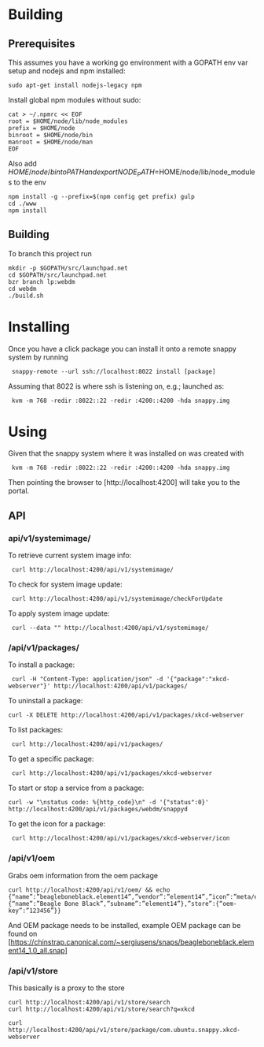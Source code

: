 # Building

## Prerequisites

This assumes you have a working go environment with a GOPATH env var setup
and nodejs and npm installed:

    sudo apt-get install nodejs-legacy npm

Install global npm modules without sudo:

    cat > ~/.npmrc << EOF
    root = $HOME/node/lib/node_modules
    prefix = $HOME/node
    binroot = $HOME/node/bin
    manroot = $HOME/node/man
    EOF

Also add $HOME/node/bin to PATH and export NODE_PATH=$HOME/node/lib/node_modules
to the env 

    npm install -g --prefix=$(npm config get prefix) gulp
    cd ./www
    npm install

## Building

To branch this project run

    mkdir -p $GOPATH/src/launchpad.net
    cd $GOPATH/src/launchpad.net
    bzr branch lp:webdm
    cd webdm
    ./build.sh

# Installing

Once you have a click package you can install it onto a remote snappy system
by running

     snappy-remote --url ssh://localhost:8022 install [package]

Assuming that 8022 is where ssh is listening on, e.g.; launched as:

     kvm -m 768 -redir :8022::22 -redir :4200::4200 -hda snappy.img

# Using

Given that the snappy system where it was installed on was created with

     kvm -m 768 -redir :8022::22 -redir :4200::4200 -hda snappy.img

Then pointing the browser to [http://localhost:4200] will take you to the
portal.

## API

### api/v1/systemimage/

To retrieve current system image info:

     curl http://localhost:4200/api/v1/systemimage/

To check for system image update:

     curl http://localhost:4200/api/v1/systemimage/checkForUpdate

To apply system image update:

     curl --data "" http://localhost:4200/api/v1/systemimage/

### /api/v1/packages/

To install a package:

     curl -H "Content-Type: application/json" -d '{"package":"xkcd-webserver"}' http://localhost:4200/api/v1/packages/

To uninstall a package:

    curl -X DELETE http://localhost:4200/api/v1/packages/xkcd-webserver

To list packages:

     curl http://localhost:4200/api/v1/packages/

To get a specific package:

     curl http://localhost:4200/api/v1/packages/xkcd-webserver

To start or stop a service from a package:

    curl -w "\nstatus code: %{http_code}\n" -d '{"status":0}' http://localhost:4200/api/v1/packages/webdm/snappyd

To get the icon for a package:

     curl http://localhost:4200/api/v1/packages/xkcd-webserver/icon

### /api/v1/oem

Grabs oem information from the oem package

    curl http://localhost:4200/api/v1/oem/ && echo
    {“name”:”beagleboneblack.element14”,”vendor”:”element14”,”icon”:”meta/element14.png”,”version”:”1.0”,”type”:”oem”,”branding”:{“name”:”Beagle Bone Black”,”subname”:”element14”},”store”:{“oem-key”:”123456”}}

And OEM package needs to be installed, example OEM package can be found on
[https://chinstrap.canonical.com/~sergiusens/snaps/beagleboneblack.element14_1.0_all.snap]

### /api/v1/store

This basically is a proxy to the store

    curl http://localhost:4200/api/v1/store/search
    curl http://localhost:4200/api/v1/store/search?q=xkcd

    curl http://localhost:4200/api/v1/store/package/com.ubuntu.snappy.xkcd-webserver
